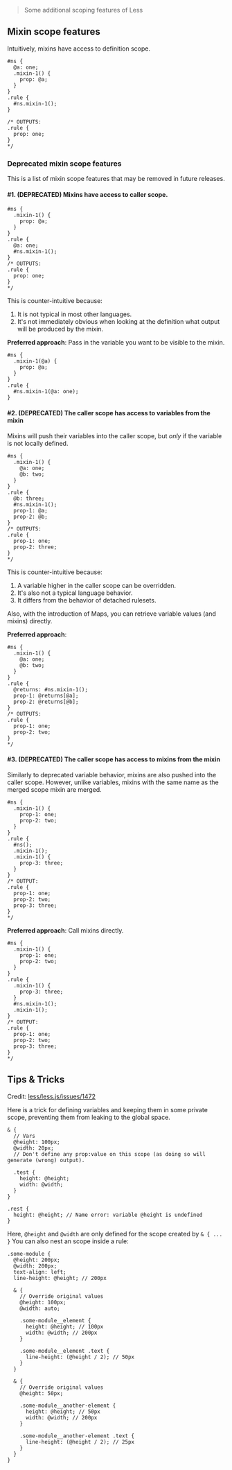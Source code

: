 
> Some additional scoping features of Less

## Mixin scope features

Intuitively, mixins have access to definition scope.

```less
#ns {
  @a: one;
  .mixin-1() {
    prop: @a;
  }
}
.rule {
  #ns.mixin-1();
}

/* OUTPUTS:
.rule {
  prop: one;
}
*/
```
### Deprecated mixin scope features

This is a list of mixin scope features that may be removed in future releases.

#### #1. (DEPRECATED) Mixins have access to caller scope.

```less
#ns {
  .mixin-1() {
    prop: @a;
  }
}
.rule {
  @a: one;
  #ns.mixin-1();
}
/* OUTPUTS:
.rule {
  prop: one;
}
*/
```
This is counter-intuitive because:
1. It is not typical in most other languages.
2. It's not immediately obvious when looking at the definition what output will be produced by the mixin.

**Preferred approach**: Pass in the variable you want to be visible to the mixin.
```less
#ns {
  .mixin-1(@a) {
    prop: @a;
  }
}
.rule {
  #ns.mixin-1(@a: one);
}
```
#### #2. (DEPRECATED) The caller scope has access to variables from the mixin

Mixins will push their variables into the caller scope, but _only_ if the variable is not locally defined.

```less
#ns {
  .mixin-1() {
    @a: one;
    @b: two;
  }
}
.rule {
  @b: three;
  #ns.mixin-1();
  prop-1: @a;
  prop-2: @b;
}
/* OUTPUTS:
.rule {
  prop-1: one;
  prop-2: three;
}
*/
```
This is counter-intuitive because:
1. A variable higher in the caller scope can be overridden.
2. It's also not a typical language behavior.
3. It differs from the behavior of detached rulesets.

Also, with the introduction of Maps, you can retrieve variable values (and mixins) directly.

**Preferred approach**:
```less
#ns {
  .mixin-1() {
    @a: one;
    @b: two;
  }
}
.rule {
  @returns: #ns.mixin-1();
  prop-1: @returns[@a];
  prop-2: @returns[@b];
}
/* OUTPUTS:
.rule {
  prop-1: one;
  prop-2: two;
}
*/
```
#### #3. (DEPRECATED) The caller scope has access to mixins from the mixin

Similarly to deprecated variable behavior, mixins are also pushed into the caller scope. However, unlike variables, mixins with the same name as the merged scope mixin are merged.

```less
#ns {
  .mixin-1() {
    prop-1: one;
    prop-2: two;
  }
}
.rule {
  #ns();
  .mixin-1();
  .mixin-1() {
    prop-3: three;
  }
}
/* OUTPUT:
.rule {
  prop-1: one;
  prop-2: two;
  prop-3: three;
}
*/
```

**Preferred approach**: Call mixins directly.

```less
#ns {
  .mixin-1() {
    prop-1: one;
    prop-2: two;
  }
}
.rule {
  .mixin-1() {
    prop-3: three;
  }
  #ns.mixin-1();
  .mixin-1();
}
/* OUTPUT:
.rule {
  prop-1: one;
  prop-2: two;
  prop-3: three;
}
*/
```


## Tips & Tricks

Credit: [less/less.js/issues/1472](http://github.com/less/less.js/issues/1472#issuecomment-22213697)

Here is a trick for defining variables and keeping them in some private scope, preventing them from leaking to the global space.

```less
& {
  // Vars
  @height: 100px;
  @width: 20px;
  // Don't define any prop:value on this scope (as doing so will generate (wrong) output).

  .test {
    height: @height;
    width: @width;
  }
}

.rest {
  height: @height; // Name error: variable @height is undefined
}
```

Here, `@height` and `@width` are only defined for the scope created by `& { ... }` You can also nest an scope inside a rule:

```less
.some-module {
  @height: 200px;
  @width: 200px;
  text-align: left;
  line-height: @height; // 200px

  & {
    // Override original values
    @height: 100px;
    @width: auto;

    .some-module__element {
      height: @height; // 100px
      width: @width; // 200px
    }

    .some-module__element .text {
      line-height: (@height / 2); // 50px
    }
  }

  & {
    // Override original values
    @height: 50px;

    .some-module__another-element {
      height: @height; // 50px
      width: @width; // 200px
    }

    .some-module__another-element .text {
      line-height: (@height / 2); // 25px
    }
  }
}
```